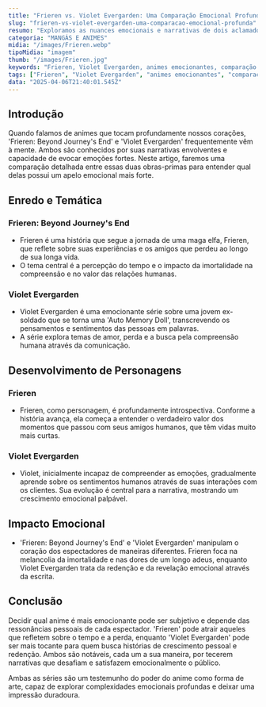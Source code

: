 ```yaml
---
title: "Frieren vs. Violet Evergarden: Uma Comparação Emocional Profunda"
slug: "frieren-vs-violet-evergarden-uma-comparacao-emocional-profunda"
resumo: "Exploramos as nuances emocionais e narrativas de dois aclamados animes, Frieren e Violet Evergarden, para determinar qual série ressoa mais profundamente com os espectadores. Analisamos temas, desenvolvimento de personagens e impacto emocional em cada série."
categoria: "MANGÁS E ANIMES"
midia: "/images/Frieren.webp"
tipoMidia: "imagem"
thumb: "/images/Frieren.jpg"
keywords: "Frieren, Violet Evergarden, animes emocionantes, comparação de animes, desenvolvimento de personagens, impacto emocional, temas de anime, história de anime"
tags: ["Frieren", "Violet Evergarden", "animes emocionantes", "comparação de animes", "desenvolvimento de personagens", "impacto emocional", "temas de anime", "história de anime"]
data: "2025-04-06T21:40:01.545Z"
---
```


## Introdução

Quando falamos de animes que tocam profundamente nossos corações, 'Frieren: Beyond Journey's End' e 'Violet Evergarden' frequentemente vêm à mente. Ambos são conhecidos por suas narrativas envolventes e capacidade de evocar emoções fortes. Neste artigo, faremos uma comparação detalhada entre essas duas obras-primas para entender qual delas possui um apelo emocional mais forte.

## Enredo e Temática

### Frieren: Beyond Journey's End

- Frieren é uma história que segue a jornada de uma maga elfa, Frieren, que reflete sobre suas experiências e os amigos que perdeu ao longo de sua longa vida. 
- O tema central é a percepção do tempo e o impacto da imortalidade na compreensão e no valor das relações humanas.

### Violet Evergarden

- Violet Evergarden é uma emocionante série sobre uma jovem ex-soldado que se torna uma 'Auto Memory Doll', transcrevendo os pensamentos e sentimentos das pessoas em palavras. 
- A série explora temas de amor, perda e a busca pela compreensão humana através da comunicação.

## Desenvolvimento de Personagens

### Frieren

- Frieren, como personagem, é profundamente introspectiva. Conforme a história avança, ela começa a entender o verdadeiro valor dos momentos que passou com seus amigos humanos, que têm vidas muito mais curtas.

### Violet Evergarden

- Violet, inicialmente incapaz de compreender as emoções, gradualmente aprende sobre os sentimentos humanos através de suas interações com os clientes. Sua evolução é central para a narrativa, mostrando um crescimento emocional palpável.

## Impacto Emocional

- 'Frieren: Beyond Journey's End' e 'Violet Evergarden' manipulam o coração dos espectadores de maneiras diferentes. Frieren foca na melancolia da imortalidade e nas dores de um longo adeus, enquanto Violet Evergarden trata da redenção e da revelação emocional através da escrita.

## Conclusão

Decidir qual anime é mais emocionante pode ser subjetivo e depende das ressonâncias pessoais de cada espectador. 'Frieren' pode atrair aqueles que refletem sobre o tempo e a perda, enquanto 'Violet Evergarden' pode ser mais tocante para quem busca histórias de crescimento pessoal e redenção. Ambos são notáveis, cada um a sua maneira, por tecerem narrativas que desafiam e satisfazem emocionalmente o público.

Ambas as séries são um testemunho do poder do anime como forma de arte, capaz de explorar complexidades emocionais profundas e deixar uma impressão duradoura.